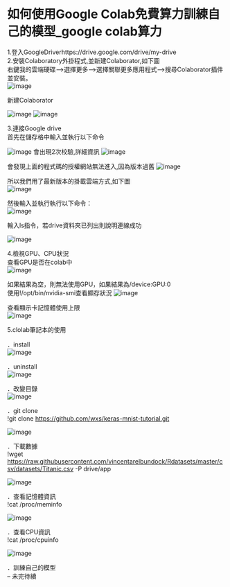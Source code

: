 # 如何使用Google Colab免費算力訓練自己的模型_google colab算力
1.登入GoogleDriverhttps://drive.google.com/drive/my-drive  
2.安裝Colaboratory外掛程式,並新建Colaborator,如下圖  
右鍵我的雲端硬碟—>選擇更多—>選擇關聯更多應用程式—>搜尋Colaborator插件並安裝。  
![image](https://github.com/Black-05/AI_midterm/blob/main/1.jpg)

新建Colaborator

![image](https://github.com/Black-05/AI_midterm/blob/main/2.jpg)
![image](https://github.com/Black-05/AI_midterm/blob/main/3.jpg)

3.連接Google drive  
首先在儲存格中輸入並執行以下命令  

![image](https://github.com/Black-05/AI_midterm/blob/main/4.jpg)
會出現2次校驗,詳細資訊
![image](https://github.com/Black-05/AI_midterm/blob/main/5.png)

會發現上面的程式碼的授權網站無法進入,因為版本過舊
![image](https://github.com/Black-05/AI_midterm/blob/main/6.png)

所以我們用了最新版本的掛載雲端方式,如下圖  
![image](https://github.com/Black-05/AI_midterm/blob/main/7.1.png)  

然後輸入並執行執行以下命令：  
![image](https://github.com/Black-05/AI_midterm/blob/main/7.2.png)    

輸入ls指令，若drive資料夾已列出則說明連線成功  

![image](https://github.com/Black-05/AI_midterm/blob/main/8.1.png)    

4.檢視GPU、CPU狀況  
查看GPU是否在colab中  
![image](https://github.com/Black-05/AI_midterm/blob/main/9.png)  

如果結果為空，則無法使用GPU，如果結果為/device:GPU:0  
使用!/opt/bin/nvidia-smi查看顯存狀況
![image](https://github.com/Black-05/AI_midterm/blob/main/10.png)  

查看顯示卡記憶體使用上限  
![image](https://github.com/Black-05/AI_midterm/blob/main/11.png) 

5.clolab筆記本的使用  

．install  
![image](https://github.com/Black-05/AI_midterm/blob/main/12.png)  

．uninstall   
![image](https://github.com/Black-05/AI_midterm/blob/main/13.png) 

．改變目錄  
![image](https://github.com/Black-05/AI_midterm/blob/main/14.png)  

．git clone  
!git clone https://github.com/wxs/keras-mnist-tutorial.git  

![image](https://github.com/Black-05/AI_midterm/blob/main/15.png)  

．下載數據  
!wget https://raw.githubusercontent.com/vincentarelbundock/Rdatasets/master/csv/datasets/Titanic.csv -P drive/app  

![image](https://github.com/Black-05/AI_midterm/blob/main/16.png)    

．查看記憶體資訊  
!cat /proc/meminfo  

![image](https://github.com/Black-05/AI_midterm/blob/main/17.png)   

．查看CPU資訊  
!cat /proc/cpuinfo  

![image](https://github.com/Black-05/AI_midterm/blob/main/18.png)   

．訓練自己的模型  
– 未完待續  

